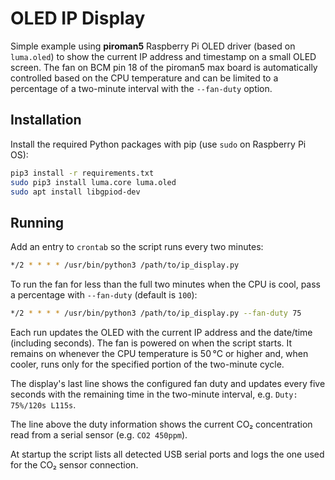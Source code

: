 # OLED IP Display

Simple example using **piroman5** Raspberry Pi OLED driver (based on `luma.oled`) to show the current IP address and timestamp on a small OLED screen. The fan on BCM pin 18 of the piroman5 max board is automatically controlled based on the CPU temperature and can be limited to a percentage of a two-minute interval with the ``--fan-duty`` option.


## Installation

Install the required Python packages with pip (use `sudo` on Raspberry Pi OS):

```bash
pip3 install -r requirements.txt
sudo pip3 install luma.core luma.oled 
sudo apt install libgpiod-dev

```

## Running

Add an entry to ``crontab`` so the script runs every two minutes:

```bash
*/2 * * * * /usr/bin/python3 /path/to/ip_display.py
```

To run the fan for less than the full two minutes when the CPU is cool, pass a percentage with ``--fan-duty`` (default is ``100``):

```bash
*/2 * * * * /usr/bin/python3 /path/to/ip_display.py --fan-duty 75
```

Each run updates the OLED with the current IP address and the date/time (including seconds). The fan is powered on when the script starts. It remains on whenever the CPU temperature is 50 °C or higher and, when cooler, runs only for the specified portion of the two-minute cycle.

The display's last line shows the configured fan duty and updates every five seconds with the remaining time in the two-minute interval, e.g. ``Duty: 75%/120s L115s``.

The line above the duty information shows the current CO₂ concentration read from a serial sensor (e.g. ``CO2 450ppm``).

At startup the script lists all detected USB serial ports and logs the one used for the CO₂ sensor connection.

